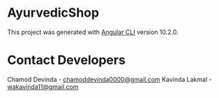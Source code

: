 # AyurvedicShop

This project was generated with [Angular CLI](https://github.com/angular/angular-cli) version 10.2.0.

# Contact Developers

Chamod Devinda - chamoddevinda0000@gmail.com
Kavinda Lakmal - wakavinda11@gmail.com

